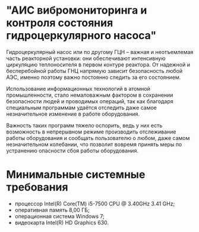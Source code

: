 # "АИС вибромониторинга и контроля состояния гидроцеркулярного насоса"

Гидроцеркулярный насос или по другому ГЦН – важная и неотъемлемая часть реакторной установки: они обеспечивают интенсивную циркуляцию теплоносителя в первом контуре реактора. От надежной и бесперебойной работы ГНЦ напрямую зависит безопасность любой АЭС, именно поэтому важно постоянно следить за его состоянием.

Использование информационных технологий в атомной промышленности, стало немаловажным фактором в сохранении безопасности людей и проводимых операций, так как благодаря специальным программам удаётся отследить даже самое незначительное изменение в работе оборудования.

Важность таких программ тяжело оспорить, ведь у них есть возможность в непрерывном режиме производить отслеживание работы оборудования и сообщать пользователю о любом, даже самом незначительном колебании, что позволит вовремя принять меры по устранению опасности сбоя работы оборудования.

#  Минимальные системные требования

*	процессор Intel(R) Core(TM) i5-7500 CPU @ 3.40GHz   3.41 GHz;
*	оперативная память 8,00 ГБ;
*	операционная система Windows 7;
*	видеокарта Intel(R) HD Graphics 630.



